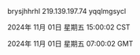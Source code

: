 brysjhhrhl 219.139.197.74 yqqlmgsycl

2024年 11月 01日 星期五 15:00:02 CST

2024年 11月 01日 星期五 07:00:02 GMT
